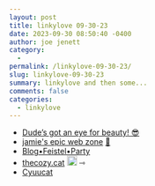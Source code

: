 ```yaml
---
layout: post
title: linkylove 09-30-23
date: 2023-09-30 08:50:40 -0400
author: joe jenett
category:
  - 
permalink: /linkylove-09-30-23/
slug: linkylove-09-30-23
summary: linkylove and then some...
comments: false
categories:
  - linkylove
---
```

<ul class="linkylove">
		<li><a title="Walk to Greenside – John's World Wide Wall Display" href="https://johnjohnston.info/blog/walk-to-greenside/">Dude’s got an eye for beauty! 😎</a></li>
		<li><a title="jamie/hal" href="https://shinyexe.neocities.org/">jamie's epic web zone</a> <a href="https://pinboard.in/u:shirubia">📌</a></li>
	<li><a title="feistel" href="https://blog.feistel.party/">Blog•Feistel•Party</a></li>
	<li><a title="Aevisia" href="https://thecozy.cat/">thecozy.cat</a> <a class="normaltext" title="source" href="https://fediring.net/"><img src="https://iwebthings.joejenett.com/images/left-arrow.png" alt="" width="18"></a> <span title="led to site shown below">⇾</span></li>
	<li><a title="Cyuucat" href="https://cyuucat.moe/">Cyuucat</a></li>
</ul>

<a style="display:none;" href="https://brid.gy/publish/mastodon"><small>(cross-posted to mastodon)</small></a>